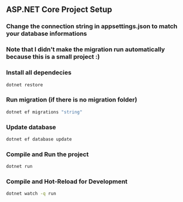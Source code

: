 ## ASP.NET Core Project Setup

### Change the connection string in appsettings.json to match your database informations
### Note that I didn't make the migration run automatically because this is a small project :)

### Install all dependecies

```sh
dotnet restore
```

### Run migration (if there is no migration folder)
```sh
dotnet ef migrations "string"
```
### Update database
```sh
dotnet ef database update
```

### Compile and Run the project
```sh
dotnet run
```

### Compile and Hot-Reload for Development

```sh
dotnet watch -q run
```
